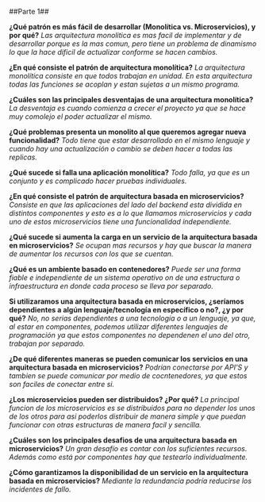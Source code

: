##Parte 1##

**¿Qué patrón es más fácil de desarrollar (Monolítica vs. Microservicios), y por qué?**
_Las arquitectura monolitica es mas facil de implementar y de desarrollar porque es la mas comun, pero tiene un problema de dinamismo lo que la hace dificil de actualizar conforme se hacen cambios._

**¿En qué consiste el patrón de arquitectura monolítica?**
_La arquitectura monolítica consiste en que todos trabajan en unidad. En esta arquitectura todas las funciones se acoplan y estan sujetas a un mismo programa._

**¿Cuáles son las principales desventajas de una arquitectura monolítica?**
_La desventaja es cuando comienza a crecer el proyecto ya que se hace muy comolejo el poder actualizar el mismo._

**¿Qué problemas presenta un monolito al que queremos agregar nueva funcionalidad?**
_Todo tiene que estar desarrollado en el mismo lenguaje y cuando hay una actualización o cambio se deben hacer a todas las replicas._

**¿Qué sucede si falla una aplicación monolítica?**
_Todo falla, ya que es un conjunto y es complicado hacer pruebas individuales._

**¿En qué consiste el patrón de arquitectura basada en microservicios?**
_Consiste en que las aplicaciones del lado del backend esta dividida en distintos componentes y esto es a lo que llamamos microservicios y cada uno de estos microservicios tiene una funcionalidad independiente._

**¿Qué sucede si aumenta la carga en un servicio de la arquitectura basada en microservicios?**
_Se ocupan mas recursos y hay que buscar la manera de aumentar los recursos con los que se cuentan._

**¿Qué es un ambiente basado en contenedores?**
_Puede ser una forma fiable e independiente de un sistema operativo on de una estructura o infraestructura en donde cada proceso se lleva por separado._

**Si utilizaramos una arquitectura basada en microservicios, ¿seríamos dependientes a algún lenguaje/tecnología en específico o no?, ¿y por qué?**
_No, no serias dependientes a una tecnología o a un lenguaje, ya que, al estar en componentes, podemos utilizar diferentes lenguajes de programación ya que estos componentes no dependenen el uno del otro, trabajan por separado._

**¿De qué diferentes maneras se pueden comunicar los servicios en una arquitectura basada en microservicios?**
_Podrían conectarse por API'S y tambien se puede comunicar por medio de cocntenedores, ya que estos son faciles de conectar entre si._

**¿Los microservicios pueden ser distribuidos? ¿Por qué?**
_La principal funcion de los microservicios es se distribuidos para no depender los unos de los otros para asi poderlos distribuir de manera simple y que puedan funcionar con otras estructuras de manera facil y sencilla._

**¿Cuáles son los principales desafios de una arquitectura basada en microservicios?**
_Un gran desafío es contar con los suficientes recursos. Además como está por componentes hay que testearlo individualmente._

**¿Cómo garantizamos la disponibilidad de un servicio en la arquitectura basada en microservicios?**
_Mediante la redundancia podría reducirse los incidentes de fallo._

